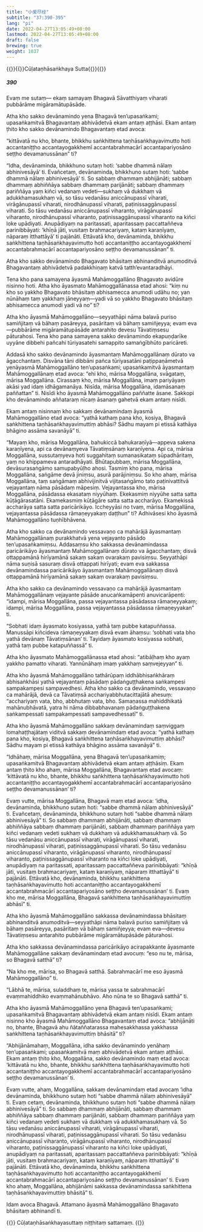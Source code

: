 ```yaml
---
title: "小爱尽经"
subtitle: "37:390-395"
lang: "pi"
date: 2022-04-27T13:05:49+08:00
lastmod: 2022-04-27T13:05:49+08:00
draft: false
brewing: true
weight: 1037
---
```



{{<subtitle>}}{{<suttalink src="mn37">}}Cūḷataṇhāsaṅkhaya Sutta{{</suttalink>}}{{</subtitle>}}

##### 390

Evaṃ me sutaṃ— ekaṃ samayaṃ Bhagavā Sāvatthiyaṃ viharati pubbārāme migāramātupāsāde.

Atha kho sakko devānamindo yena Bhagavā ten’upasaṅkami; upasaṅkamitvā Bhagavantaṃ abhivādetvā ekam antaṃ aṭṭhāsi. Ekam antaṃ ṭhito kho sakko devānamindo Bhagavantaṃ etad avoca:

“kittāvatā nu kho, bhante, bhikkhu saṅkhittena taṇhāsaṅkhayavimutto hoti accantaniṭṭho accantayogakkhemī accantabrahmacārī accantapariyosāno seṭṭho devamanussānan” ti?

“Idha, devānaminda, bhikkhuno sutaṃ hoti: ‘sabbe dhammā nālaṃ abhinivesāyā’ ti. Evañcetaṃ, devānaminda, bhikkhuno sutaṃ hoti: ‘sabbe dhammā nālaṃ abhinivesāyā’ ti. So sabbaṃ dhammaṃ abhijānāti; sabbaṃ dhammaṃ abhiññāya sabbaṃ dhammaṃ parijānāti; sabbaṃ dhammaṃ pariññāya yaṃ kiñci vedanaṃ vedeti—sukhaṃ vā dukkhaṃ vā adukkhamasukhaṃ vā, so tāsu vedanāsu aniccānupassī viharati, virāgānupassī viharati, nirodhānupassī viharati, paṭinissaggānupassī viharati. So tāsu vedanāsu aniccānupassī viharanto, virāgānupassī viharanto, nirodhānupassī viharanto, paṭinissaggānupassī viharanto na kiñci loke upādiyati. Anupādiyaṃ na paritassati, aparitassaṃ paccattaññeva parinibbāyati: ‘khīṇā jāti, vusitaṃ brahmacariyaṃ, kataṃ karaṇīyaṃ, nāparaṃ itthattāyā’ ti pajānāti. Ettāvatā kho, devānaminda, bhikkhu saṅkhittena taṇhāsaṅkhayavimutto hoti accantaniṭṭho accantayogakkhemī accantabrahmacārī accantapariyosāno seṭṭho devamanussānan” ti.

Atha kho sakko devānamindo Bhagavato bhāsitaṃ abhinanditvā anumoditvā Bhagavantaṃ abhivādetvā padakkhiṇaṃ katvā tatth’evantaradhāyi.

Tena kho pana samayena āyasmā Mahāmoggallāno Bhagavato avidūre nisinno hoti. Atha kho āyasmato Mahāmoggallānassa etad ahosi: “kiṃ nu kho so yakkho Bhagavato bhāsitaṃ abhisamecca anumodi udāhu no; yan nūnāhaṃ taṃ yakkhaṃ jāneyyaṃ—yadi vā so yakkho Bhagavato bhāsitaṃ abhisamecca anumodi yadi vā no” ti?

Atha kho āyasmā Mahāmoggallāno—seyyathāpi nāma balavā puriso samiñjitaṃ vā bāhaṃ pasāreyya, pasāritaṃ vā bāhaṃ samiñjeyya; evam eva—pubbārāme migāramātupāsāde antarahito devesu Tāvatiṃsesu pāturahosi. Tena kho pana samayena sakko devānamindo ekapuṇḍarīke uyyāne dibbehi pañcahi tūriyasatehi samappito samaṅgībhūto paricāreti.

Addasā kho sakko devānamindo āyasmantaṃ Mahāmoggallānaṃ dūrato va āgacchantaṃ. Disvāna tāni dibbāni pañca tūriyasatāni paṭippaṇāmetvā yenāyasmā Mahāmoggallāno ten’upasaṅkami; upasaṅkamitvā āyasmantaṃ Mahāmoggallānaṃ etad avoca: “ehi kho, mārisa Moggallāna, svāgataṃ, mārisa Moggallāna. Cirassaṃ kho, mārisa Moggallāna, imaṃ pariyāyaṃ akāsi yad idaṃ idhāgamanāya. Nisīda, mārisa Moggallāna, idamāsanaṃ paññattan” ti. Nisīdi kho āyasmā Mahāmoggallāno paññatte āsane. Sakkopi kho devānamindo aññataraṃ nīcaṃ āsanaṃ gahetvā ekam antaṃ nisīdi.

Ekam antaṃ nisinnaṃ kho sakkaṃ devānamindaṃ āyasmā Mahāmoggallāno etad avoca: “yathā kathaṃ pana kho, kosiya, Bhagavā saṅkhittena taṇhāsaṅkhayavimuttiṃ abhāsi? Sādhu mayam pi etissā kathāya bhāgino assāma savanāyā” ti.

“Mayaṃ kho, mārisa Moggallāna, bahukiccā bahukaraṇīyā—appeva sakena karaṇīyena, api ca devānaṃyeva Tāvatiṃsānaṃ karaṇīyena. Api ca, mārisa Moggallāna, sussutaṃyeva hoti suggahitaṃ sumanasikataṃ sūpadhāritaṃ, yaṃ no khippameva antaradhāyati. Bhūtapubbaṃ, mārisa Moggallāna, devāsurasaṅgāmo samupabyūḷho ahosi. Tasmiṃ kho pana, mārisa Moggallāna, saṅgāme devā jiniṃsu, asurā parājiniṃsu. So kho ahaṃ, mārisa Moggallāna, taṃ saṅgāmaṃ abhivijinitvā vijitasaṅgāmo tato paṭinivattitvā vejayantaṃ nāma pāsādaṃ māpesiṃ. Vejayantassa kho, mārisa Moggallāna, pāsādassa ekasataṃ niyyūhaṃ. Ekekasmiṃ niyyūhe satta satta kūṭāgārasatāni. Ekamekasmiṃ kūṭāgāre satta satta accharāyo. Ekamekissā accharāya satta satta paricārikāyo. Iccheyyāsi no tvaṃ, mārisa Moggallāna, vejayantassa pāsādassa rāmaṇeyyakaṃ daṭṭhun” ti? Adhivāsesi kho āyasmā Mahāmoggallāno tuṇhībhāvena.

Atha kho sakko ca devānamindo vessavaṇo ca mahārājā āyasmantaṃ Mahāmoggallānaṃ purakkhatvā yena vejayanto pāsādo ten’upasaṅkamiṃsu. Addasaṃsu kho sakkassa devānamindassa paricārikāyo āyasmantaṃ Mahāmoggallānaṃ dūrato va āgacchantaṃ; disvā ottappamānā hirīyamānā sakaṃ sakaṃ ovarakaṃ pavisiṃsu. Seyyathāpi nāma suṇisā sasuraṃ disvā ottappati hirīyati; evam eva sakkassa devānamindassa paricārikāyo āyasmantaṃ Mahāmoggallānaṃ disvā ottappamānā hirīyamānā sakaṃ sakaṃ ovarakaṃ pavisiṃsu.

Atha kho sakko ca devānamindo vessavaṇo ca mahārājā āyasmantaṃ Mahāmoggallānaṃ vejayante pāsāde anucaṅkamāpenti anuvicarāpenti: “idampi, mārisa Moggallāna, passa vejayantassa pāsādassa rāmaṇeyyakaṃ; idampi, mārisa Moggallāna, passa vejayantassa pāsādassa rāmaṇeyyakan” ti.

“Sobhati idaṃ āyasmato kosiyassa, yathā taṃ pubbe katapuññassa. Manussāpi kiñcideva rāmaṇeyyakaṃ disvā evam āhaṃsu: ‘sobhati vata bho yathā devānaṃ Tāvatiṃsānan’ ti. Tayidaṃ āyasmato kosiyassa sobhati, yathā taṃ pubbe katapuññassā” ti.

Atha kho āyasmato Mahāmoggallānassa etad ahosi: “atibāḷhaṃ kho ayaṃ yakkho pamatto viharati. Yannūnāhaṃ imaṃ yakkhaṃ saṃvejeyyan” ti.

Atha kho āyasmā Mahāmoggallāno tathārūpaṃ iddhābhisaṅkhāraṃ abhisaṅkhāsi yathā vejayantaṃ pāsādaṃ pādaṅguṭṭhakena saṅkampesi sampakampesi sampavedhesi. Atha kho sakko ca devānamindo, vessavaṇo ca mahārājā, devā ca Tāvatiṃsā acchariyabbhutacittajātā ahesuṃ: “acchariyaṃ vata, bho, abbhutaṃ vata, bho. Samaṇassa mahiddhikatā mahānubhāvatā, yatra hi nāma dibbabhavanaṃ pādaṅguṭṭhakena saṅkampessati sampakampessati sampavedhessatī” ti.

Atha kho āyasmā Mahāmoggallāno sakkaṃ devānamindaṃ saṃviggaṃ lomahaṭṭhajātaṃ viditvā sakkaṃ devānamindaṃ etad avoca: “yathā kathaṃ pana kho, kosiya, Bhagavā saṅkhittena taṇhāsaṅkhayavimuttiṃ abhāsi? Sādhu mayam pi etissā kathāya bhāgino assāma savanāyā” ti.

“Idhāhaṃ, mārisa Moggallāna, yena Bhagavā ten’upasaṅkamiṃ; upasaṅkamitvā Bhagavantaṃ abhivādetvā ekam antaṃ aṭṭhāsiṃ. Ekam antaṃ ṭhito kho ahaṃ, mārisa Moggallāna, Bhagavantaṃ etad avocaṃ: ‘kittāvatā nu kho, bhante, bhikkhu saṅkhittena taṇhāsaṅkhayavimutto hoti accantaniṭṭho accantayogakkhemī accantabrahmacārī accantapariyosāno seṭṭho devamanussānan’ ti?

Evaṃ vutte, mārisa Moggallāna, Bhagavā maṃ etad avoca: ‘idha, devānaminda, bhikkhuno sutaṃ hoti: “sabbe dhammā nālaṃ abhinivesāyā” ti. Evañcetaṃ, devānaminda, bhikkhuno sutaṃ hoti “sabbe dhammā nālaṃ abhinivesāyā” ti. So sabbaṃ dhammaṃ abhijānāti, sabbaṃ dhammaṃ abhiññāya sabbaṃ dhammaṃ parijānāti, sabbaṃ dhammaṃ pariññāya yaṃ kiñci vedanaṃ vedeti sukhaṃ vā dukkhaṃ vā adukkhamasukhaṃ vā. So tāsu vedanāsu aniccānupassī viharati, virāgānupassī viharati, nirodhānupassī viharati, paṭinissaggānupassī viharati. So tāsu vedanāsu aniccānupassī viharanto, virāgānupassī viharanto, nirodhānupassī viharanto, paṭinissaggānupassī viharanto na kiñci loke upādiyati, anupādiyaṃ na paritassati, aparitassaṃ paccattaññeva parinibbāyati: “khīṇā jāti, vusitaṃ brahmacariyaṃ, kataṃ karaṇīyaṃ, nāparaṃ itthattāyā” ti pajānāti. Ettāvatā kho, devānaminda, bhikkhu saṅkhittena taṇhāsaṅkhayavimutto hoti accantaniṭṭho accantayogakkhemī accantabrahmacārī accantapariyosāno seṭṭho devamanussānan’ ti. Evaṃ kho me, mārisa Moggallāna, Bhagavā saṅkhittena taṇhāsaṅkhayavimuttiṃ abhāsī” ti.

Atha kho āyasmā Mahāmoggallāno sakkassa devānamindassa bhāsitaṃ abhinanditvā anumoditvā—seyyathāpi nāma balavā puriso samiñjitaṃ vā bāhaṃ pasāreyya, pasāritaṃ vā bāhaṃ samiñjeyya; evam eva—devesu Tāvatiṃsesu antarahito pubbārāme migāramātupāsāde pāturahosi.

Atha kho sakkassa devānamindassa paricārikāyo acirapakkante āyasmante Mahāmoggallāne sakkaṃ devānamindaṃ etad avocuṃ: “eso nu te, mārisa, so Bhagavā satthā” ti?

“Na kho me, mārisa, so Bhagavā satthā. Sabrahmacārī me eso āyasmā Mahāmoggallāno” ti.

“Lābhā te, mārisa, suladdhaṃ te, mārisa yassa te sabrahmacārī evaṃmahiddhiko evaṃmahānubhāvo. Aho nūna te so Bhagavā satthā” ti.

Atha kho āyasmā Mahāmoggallāno yena Bhagavā ten’upasaṅkami; upasaṅkamitvā Bhagavantaṃ abhivādetvā ekam antaṃ nisīdi. Ekam antaṃ nisinno kho āyasmā Mahāmoggallāno Bhagavantaṃ etad avoca: “abhijānāti no, bhante, Bhagavā ahu ñātaññatarassa mahesakkhassa yakkhassa saṅkhittena taṇhāsaṅkhayavimuttiṃ bhāsitā” ti?

“Abhijānāmahaṃ, Moggallāna, idha sakko devānamindo yenāhaṃ ten’upasaṅkami; upasaṅkamitvā maṃ abhivādetvā ekam antaṃ aṭṭhāsi. Ekam antaṃ ṭhito kho, Moggallāna, sakko devānamindo maṃ etad avoca: ‘kittāvatā nu kho, bhante, bhikkhu saṅkhittena taṇhāsaṅkhayavimutto hoti accantaniṭṭho accantayogakkhemī accantabrahmacārī accantapariyosāno seṭṭho devamanussānan’ ti.

Evaṃ vutte, ahaṃ, Moggallāna, sakkaṃ devānamindaṃ etad avocaṃ ‘idha devānaminda, bhikkhuno sutaṃ hoti “sabbe dhammā nālaṃ abhinivesāyā” ti. Evaṃ cetaṃ, devānaminda, bhikkhuno sutaṃ hoti “sabbe dhammā nālaṃ abhinivesāyā” ti. So sabbaṃ dhammaṃ abhijānāti, sabbaṃ dhammaṃ abhiññāya sabbaṃ dhammaṃ parijānāti, sabbaṃ dhammaṃ pariññāya yaṃ kiñci vedanaṃ vedeti sukhaṃ vā dukkhaṃ vā adukkhamasukhaṃ vā. So tāsu vedanāsu aniccānupassī viharati, virāgānupassī viharati, nirodhānupassī viharati, paṭinissaggānupassī viharati. So tāsu vedanāsu aniccānupassī viharanto, virāgānupassī viharanto, nirodhānupassī viharanto, paṭinissaggānupassī viharanto na kiñci loke upādiyati, anupādiyaṃ na paritassati, aparitassaṃ paccattaññeva parinibbāyati: “khīṇā jāti, vusitaṃ brahmacariyaṃ, kataṃ karaṇīyaṃ, nāparaṃ itthattāyā” ti pajānāti. Ettāvatā kho, devānaminda, bhikkhu saṅkhittena taṇhāsaṅkhayavimutto hoti accantaniṭṭho accantayogakkhemī accantabrahmacārī accantapariyosāno seṭṭho devamanussānan’ ti. Evaṃ kho ahaṃ, Moggallāna, abhijānāmi sakkassa devānamindassa saṅkhittena taṇhāsaṅkhayavimuttiṃ bhāsitā” ti.

Idam avoca Bhagavā. Attamano āyasmā Mahāmoggallāno Bhagavato bhāsitaṃ abhinandī ti.


{{<eof>}}
    Cūḷataṇhāsaṅkhayasuttaṃ niṭṭhitaṃ sattamaṃ.
{{</eof>}}